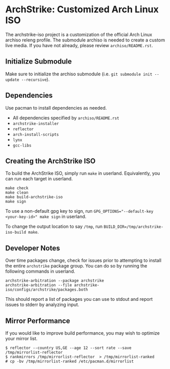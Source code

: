 # ArchStrike: Customized Arch Linux ISO     
The archstrike-iso project is a customization of the official Arch Linux archiso releng profile. The submodule archiso is needed to create a custom live media. If you have not already, please review `archiso/README.rst`.   

## Initialize Submodule
Make sure to initialize the archiso submodule (i.e. `git submodule init --update --recursive`).

## Dependencies
Use pacman to install dependencies as needed.
 * All dependencies specified by `archiso/README.rst`
 * `archstrike-installer`
 * `reflector`
 * `arch-install-scripts`
 * `lynx`
 * `gcc-libs`

## Creating the ArchStrike ISO

To build the ArchStrike ISO, simply run `make` in userland. Equivalently, you can run each target in userland.
```shell
make check
make clean
make build-archstrike-iso
make sign
```
To use a non-default gpg key to sign, run `GPG_OPTIONS="--default-key <your-key-id>" make sign` in userland.    

To change the output location to say `/tmp`, run `BUILD_DIR=/tmp/archstrike-iso-build make`.    

## Developer Notes

Over time packages change, check for issues prior to attempting to install the entire `archstrike` package group. You can do so by running the following commands in userland.
```shell
archstrike-arbitration --package archstrike
archstrike-arbitration --file archstrike-iso/configs/archstrike/packages.both
```
This should report a list of packages you can use to stdout and report issues to stderr by analyzing input.

## Mirror Performance 
If you would like to improve build performance, you may wish to optimize your mirror list.
```
$ reflector --country US,GE --age 12 --sort rate --save /tmp/mirrorlist-reflector
$ rankmirrors /tmp/mirrorlist-reflector  > /tmp/mirrorlist-ranked
# cp -bv /tmp/mirrorlist-ranked /etc/pacman.d/mirrorlist
```

